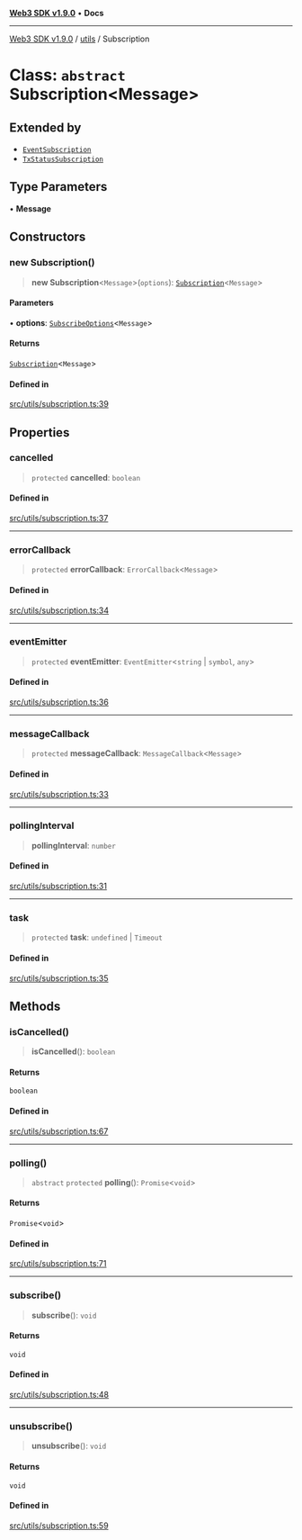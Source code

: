 [**Web3 SDK v1.9.0**](../../../README.md) • **Docs**

***

[Web3 SDK v1.9.0](../../../globals.md) / [utils](../README.md) / Subscription

# Class: `abstract` Subscription\<Message\>

## Extended by

- [`EventSubscription`](../../../classes/EventSubscription.md)
- [`TxStatusSubscription`](../../../classes/TxStatusSubscription.md)

## Type Parameters

• **Message**

## Constructors

### new Subscription()

> **new Subscription**\<`Message`\>(`options`): [`Subscription`](Subscription.md)\<`Message`\>

#### Parameters

• **options**: [`SubscribeOptions`](../interfaces/SubscribeOptions.md)\<`Message`\>

#### Returns

[`Subscription`](Subscription.md)\<`Message`\>

#### Defined in

[src/utils/subscription.ts:39](https://github.com/Mystic-Nayy/alephium-web3/blob/ee41f5e0e7d7fb0b155fe62f05b2ac03772895ca/packages/web3/src/utils/subscription.ts#L39)

## Properties

### cancelled

> `protected` **cancelled**: `boolean`

#### Defined in

[src/utils/subscription.ts:37](https://github.com/Mystic-Nayy/alephium-web3/blob/ee41f5e0e7d7fb0b155fe62f05b2ac03772895ca/packages/web3/src/utils/subscription.ts#L37)

***

### errorCallback

> `protected` **errorCallback**: `ErrorCallback`\<`Message`\>

#### Defined in

[src/utils/subscription.ts:34](https://github.com/Mystic-Nayy/alephium-web3/blob/ee41f5e0e7d7fb0b155fe62f05b2ac03772895ca/packages/web3/src/utils/subscription.ts#L34)

***

### eventEmitter

> `protected` **eventEmitter**: `EventEmitter`\<`string` \| `symbol`, `any`\>

#### Defined in

[src/utils/subscription.ts:36](https://github.com/Mystic-Nayy/alephium-web3/blob/ee41f5e0e7d7fb0b155fe62f05b2ac03772895ca/packages/web3/src/utils/subscription.ts#L36)

***

### messageCallback

> `protected` **messageCallback**: `MessageCallback`\<`Message`\>

#### Defined in

[src/utils/subscription.ts:33](https://github.com/Mystic-Nayy/alephium-web3/blob/ee41f5e0e7d7fb0b155fe62f05b2ac03772895ca/packages/web3/src/utils/subscription.ts#L33)

***

### pollingInterval

> **pollingInterval**: `number`

#### Defined in

[src/utils/subscription.ts:31](https://github.com/Mystic-Nayy/alephium-web3/blob/ee41f5e0e7d7fb0b155fe62f05b2ac03772895ca/packages/web3/src/utils/subscription.ts#L31)

***

### task

> `protected` **task**: `undefined` \| `Timeout`

#### Defined in

[src/utils/subscription.ts:35](https://github.com/Mystic-Nayy/alephium-web3/blob/ee41f5e0e7d7fb0b155fe62f05b2ac03772895ca/packages/web3/src/utils/subscription.ts#L35)

## Methods

### isCancelled()

> **isCancelled**(): `boolean`

#### Returns

`boolean`

#### Defined in

[src/utils/subscription.ts:67](https://github.com/Mystic-Nayy/alephium-web3/blob/ee41f5e0e7d7fb0b155fe62f05b2ac03772895ca/packages/web3/src/utils/subscription.ts#L67)

***

### polling()

> `abstract` `protected` **polling**(): `Promise`\<`void`\>

#### Returns

`Promise`\<`void`\>

#### Defined in

[src/utils/subscription.ts:71](https://github.com/Mystic-Nayy/alephium-web3/blob/ee41f5e0e7d7fb0b155fe62f05b2ac03772895ca/packages/web3/src/utils/subscription.ts#L71)

***

### subscribe()

> **subscribe**(): `void`

#### Returns

`void`

#### Defined in

[src/utils/subscription.ts:48](https://github.com/Mystic-Nayy/alephium-web3/blob/ee41f5e0e7d7fb0b155fe62f05b2ac03772895ca/packages/web3/src/utils/subscription.ts#L48)

***

### unsubscribe()

> **unsubscribe**(): `void`

#### Returns

`void`

#### Defined in

[src/utils/subscription.ts:59](https://github.com/Mystic-Nayy/alephium-web3/blob/ee41f5e0e7d7fb0b155fe62f05b2ac03772895ca/packages/web3/src/utils/subscription.ts#L59)
